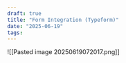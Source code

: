 ```yaml
---
draft: true
title: "Form Integration (Typeform)"
date: "2025-06-19"
tags: 
---
```



![[Pasted image 20250619072017.png]]